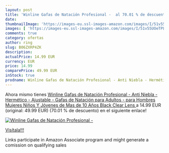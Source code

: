 ```yaml
---
layout: post
title: 'Winline Gafas de Natación Profesional -  al 70.01 % de descuento'
date: 
thumbnailImage: 'https://images-eu.ssl-images-amazon.com/images/I/51v55UOeTPL._SL200_.jpg'
images: [ 'https://images-eu.ssl-images-amazon.com/images/I/51v55UOeTPL._SL200_.jpg' ]
comments: true
category: ofertas
author: ring
slug: B06ZXRP4ZK
description:
actualPrice: 14.99 EUR
currency: EUR
price: 14.99
comparePrice: 49.99 EUR
inStock: true
prodname: Winline Gafas de Natación Profesional - Anti Niebla - Hermético - Ajustable - Gafas de Natación para Adultos - para Hombres  Mujeres  Niños Y Jóvenes de Mas de 10 Años  Black  Clear Lens 
---
```


Ahora mismo tienes [Winline Gafas de Natación Profesional - Anti Niebla - Hermético - Ajustable - Gafas de Natación para Adultos - para Hombres  Mujeres  Niños Y Jóvenes de Mas de 10 Años  Black  Clear Lens ](https://www.amazon.es/dp/B06ZXRP4ZK/?tag=tolees-21) a 14.99 EUR (original: 49.99 EUR) (70.01 %  de descuento) en el siguiente enlace!

[![Winline Gafas de Natación Profesional - ](https://images-eu.ssl-images-amazon.com/images/I/51v55UOeTPL._SL200_.jpg)](https://www.amazon.es/dp/B06ZXRP4ZK/?tag=tolees-21)

[Visítala!!!](https://www.amazon.es/dp/B06ZXRP4ZK/?tag=tolees-21)

Links participate in Amazon Associate program and might generate a comission on qualifying sales
